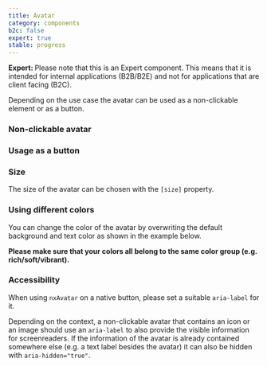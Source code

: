 ```yaml
---
title: Avatar
category: components
b2c: false
expert: true
stable: progress
---
```


<div class="docs-deprecation-warning">
  <strong>Expert: </strong>
  Please note that this is an Expert component. This means that it is intended for internal applications (B2B/B2E) and not for applications that are client facing (B2C).
</div>

Depending on the use case the avatar can be used as a non-clickable element or as a button.

### Non-clickable avatar

<!-- example(avatar) -->

### Usage as a button

<!-- example(avatar-button) -->

### Size

The size of the avatar can be chosen with the `[size]` property.

<!-- example(avatar-size) -->

### Using different colors

You can change the color of the avatar by overwriting the default background and text color as shown in the example below.

<div class="docs-private">

**Please make sure that your colors all belong to the same color group (e.g. rich/soft/vibrant).**

</div>

<!-- example(avatar-colors) -->

### Accessibility

When using `nxAvatar` on a native button, please set a suitable `aria-label` for it.

Depending on the context, a non-clickable avatar that contains an icon or an image should use an `aria-label` to also provide the visible information for screenreaders. If the information of the avatar is already contained somewhere else (e.g. a text label besides the avatar) it can also be hidden with `aria-hidden="true"`.
